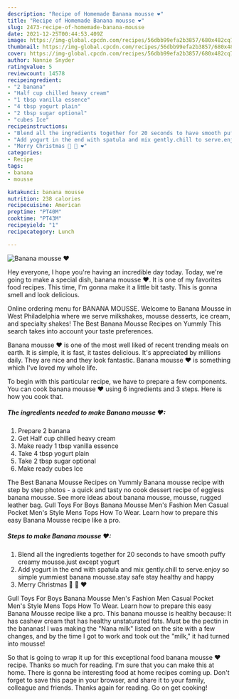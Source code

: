 ```yaml
---
description: "Recipe of Homemade Banana mousse ❤"
title: "Recipe of Homemade Banana mousse ❤"
slug: 2473-recipe-of-homemade-banana-mousse
date: 2021-12-25T00:44:53.409Z
image: https://img-global.cpcdn.com/recipes/56dbb99efa2b3857/680x482cq70/banana-mousse-recipe-main-photo.jpg
thumbnail: https://img-global.cpcdn.com/recipes/56dbb99efa2b3857/680x482cq70/banana-mousse-recipe-main-photo.jpg
cover: https://img-global.cpcdn.com/recipes/56dbb99efa2b3857/680x482cq70/banana-mousse-recipe-main-photo.jpg
author: Nannie Snyder
ratingvalue: 5
reviewcount: 14578
recipeingredient:
- "2 banana"
- "Half cup chilled heavy cream"
- "1 tbsp vanilla essence"
- "4 tbsp yogurt plain"
- "2 tbsp sugar optional"
- "cubes Ice"
recipeinstructions:
- "Blend all the ingredients together for 20 seconds to have smooth puffy creamy mousse.just except yogurt"
- "Add yogurt in the end with spatula and mix gently.chill to serve.enjoy so simple yummiest banana mousse.stay safe stay healthy and happy"
- "Merry Christmas 🎅 🎄 ❤"
categories:
- Recipe
tags:
- banana
- mousse

katakunci: banana mousse 
nutrition: 238 calories
recipecuisine: American
preptime: "PT40M"
cooktime: "PT43M"
recipeyield: "1"
recipecategory: Lunch

---
```



![Banana mousse ❤](https://img-global.cpcdn.com/recipes/56dbb99efa2b3857/680x482cq70/banana-mousse-recipe-main-photo.jpg)

Hey everyone, I hope you're having an incredible day today. Today, we're going to make a special dish, banana mousse ❤. It is one of my favorites food recipes. This time, I'm gonna make it a little bit tasty. This is gonna smell and look delicious.

Online ordering menu for BANANA MOUSSE. Welcome to Banana Mousse in West Philadelphia where we serve milkshakes, mousse desserts, ice cream, and specialty shakes! The Best Banana Mousse Recipes on Yummly This search takes into account your taste preferences.

Banana mousse ❤ is one of the most well liked of recent trending meals on earth. It is simple, it is fast, it tastes delicious. It's appreciated by millions daily. They are nice and they look fantastic. Banana mousse ❤ is something which I've loved my whole life.


To begin with this particular recipe, we have to prepare a few components. You can cook banana mousse ❤ using 6 ingredients and 3 steps. Here is how you cook that.

<!--inarticleads1-->

##### The ingredients needed to make Banana mousse ❤:

1. Prepare 2 banana
1. Get Half cup chilled heavy cream
1. Make ready 1 tbsp vanilla essence
1. Take 4 tbsp yogurt plain
1. Take 2 tbsp sugar optional
1. Make ready cubes Ice


The Best Banana Mousse Recipes on Yummly Banana mousse recipe with step by step photos - a quick and tasty no cook dessert recipe of eggless banana mousse. See more ideas about banana mousse, mousse, rugged leather bag. Gull Toys For Boys Banana Mousse Men's Fashion Men Casual Pocket Men's Style Mens Tops How To Wear. Learn how to prepare this easy Banana Mousse recipe like a pro. 

<!--inarticleads2-->

##### Steps to make Banana mousse ❤:

1. Blend all the ingredients together for 20 seconds to have smooth puffy creamy mousse.just except yogurt
1. Add yogurt in the end with spatula and mix gently.chill to serve.enjoy so simple yummiest banana mousse.stay safe stay healthy and happy
1. Merry Christmas 🎅 🎄 ❤


Gull Toys For Boys Banana Mousse Men's Fashion Men Casual Pocket Men's Style Mens Tops How To Wear. Learn how to prepare this easy Banana Mousse recipe like a pro. This banana mousse is healthy because: It has cashew cream that has healthy unstaturated fats. Must be the pectin in the bananas! I was making the "Nana milk" listed on the site with a few changes, and by the time I got to work and took out the "milk," it had turned into mousse! 

So that is going to wrap it up for this exceptional food banana mousse ❤ recipe. Thanks so much for reading. I'm sure that you can make this at home. There is gonna be interesting food at home recipes coming up. Don't forget to save this page in your browser, and share it to your family, colleague and friends. Thanks again for reading. Go on get cooking!

